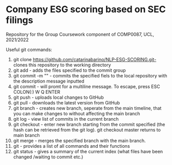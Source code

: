 # Company ESG scoring based on SEC filings
Repository for the Group Coursework component of COMP0087, UCL, 2021/2022



Useful git commands:

1. git clone https://github.com/catarinabarino/NLP-ESG-SCORING.git- clones this repository to the working directory
2. git add <filename> - adds the files specified to the commit group
3. git commit -m "<description>" - commits the specified fiels to the local repository with the description message inputted
4. git commit - will promt for a multiline message. To escape, press ESC COLON(:) W Q ENTER 
5. git push - uploads local changes to GitHub
6. git pull - downloads the latest version from GitHub
7. git branch <branch name> - creates new branch, seperate from the main timeline, that you can make changes to without affecting the main branch
8. git log - view list of commits in the current branch
9. git checkout <hash> - enter new branch starting from the commit specified (the hash can be retrieved from the git log). git checkout master returns to main branch
10. git merge <branch> - merges the specified branch with the main branch. 
11. git - provides a list of all commands and their functions
12. git status - gives a summary of the current index (what files have been changed /waiting to commit etc.)
